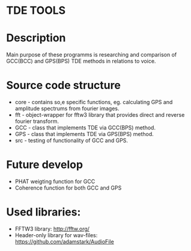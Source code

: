 # TDE TOOLS

# Description

Main purpose of these programms is researching and  comparison of GCC(BCC) and GPS(BPS) TDE methods in relations to voice.

# Source code structure
- core - contains so,e specific functions, eg. calculating GPS and amplitude spectrums from fourier images.
- fft - object-wrapper for fftw3 library that provides direct and reverse fourier transform.
- GCC - class that implements TDE via GCC(BPS) method.
- GPS - class that implements TDE via GPS(BPS) method.
- src - testing of functionality of GCC and GPS.

# Future develop
- PHAT weigting function for GCC
- Coherence function for both GCC and GPS

# Used libraries:
- FFTW3 library: http://fftw.org/
- Header-only library for wav-files: https://github.com/adamstark/AudioFile